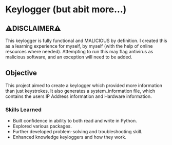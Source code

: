 # Keylogger (but abit more...)

## ⚠️DISCLAIMER⚠️

This keylogger is fully functional and MALICIOUS by definition. I created this as a learning experience for myself, by myself (with the help of online resources where needed). Attempting to run this may flag antivirus as malicious software, and an exception will need to be added.


## Objective

This project aimed to create a keylogger which provided more information than just keystrokes. It also generates a system_information file, which contains the users IP Address information and Hardware information.

### Skills Learned

- Built confidence in ability to both read and write in Python. 
- Explored various packages.
- Further developed problem-solving and troubleshooting skill.
- Enhanced knowledge keyloggers and how they work.




